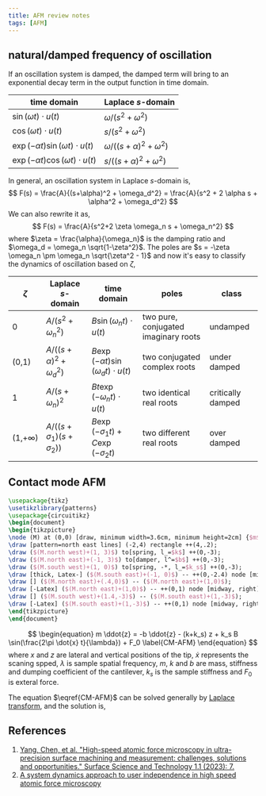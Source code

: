 ```yaml
---
title: AFM review notes
tags: [AFM]
---
```


## natural/damped frequency of oscillation ##

If an oscillation system is damped, the damped term will bring to an exponential decay term in the output function in time domain.

|time domain|Laplace $s$-domain|
|---|---|
|$\sin(\omega t) \cdot u(t)$|$\omega / (s^2 + \omega^2)$|
|$\cos(\omega t) \cdot u(t)$|$s / (s^2 + \omega^2)$|
|$\exp(-\alpha t) \sin(\omega t) \cdot u(t)$|$\omega / \big((s+\alpha)^2 + \omega^2\big)$|
|$\exp(-\alpha t) \cos(\omega t) \cdot u(t)$|$s / \big((s+\alpha)^2 + \omega^2\big)$|

In general, an oscillation system in Laplace $s$-domain is,
$$
F(s) = \frac{A}{(s+\alpha)^2 + \omega_d^2} = \frac{A}{s^2 + 2 \alpha s + \alpha^2 + \omega_d^2}
$$
We can also rewrite it as,
$$
F(s) = \frac{A}{s^2+2 \zeta \omega_n s + \omega_n^2}
$$
where $\zeta = \frac{\alpha}{\omega_n}$ is the damping ratio and $\omega_d = \omega_n \sqrt{1-\zeta^2}$. The poles are $s = -\zeta \omega_n \pm \omega_n \sqrt{\zeta^2 - 1}$ and now it's easy to classify the dynamics of oscillation based on $\zeta$,

|$\zeta$|Laplace $s$-domain|time domain|poles|class|
|---|---|---|---|---|
|0|$A / (s^2+\omega_n^2)$|$B \sin(\omega_n t) \cdot u(t)$|two pure, conjugated imaginary roots|undamped|
|(0,1)|$A / \big( (s+\alpha)^2 + \omega_d^2 \big)$|$B \exp(-\alpha t) \sin(\omega_d t) \cdot u(t)$|two conjugated complex roots|under damped|
|1|$A / (s+\omega_n)^2$|$B t \exp(-\omega_n t) \cdot u(t)$|two identical real roots|critically damped|
|(1,$+\infty$)|$A / \big( (s+\sigma_1)(s+\sigma_2) \big)$|$B\exp(-\sigma_1 t)+C\exp(-\sigma_2 t)$|two different real roots|over damped|

## Contact mode AFM ##

```tikz
\usepackage{tikz}
\usetikzlibrary{patterns}
\usepackage{circuitikz}
\begin{document}
\begin{tikzpicture}
\node (M) at (0,0) [draw, minimum width=3.6cm, minimum height=2cm] {$m$};
\draw [pattern=north east lines] (-2,4) rectangle ++(4,.2);
\draw ($(M.north west)+(1, 3)$) to[spring, l_=$k$] ++(0,-3);
\draw ($(M.north east)+(-1, 3)$) to[damper, l^=$b$] ++(0,-3);
\draw ($(M.south west)+(1, 0)$) to[spring, -*, l_=$k_s$] ++(0,-3);
\draw [thick, Latex-] ($(M.south east)+(-1, 0)$) -- ++(0,-2.4) node [midway, right] {$F_0$};
\draw [] ($(M.north east)+(.4,0)$) -- ($(M.north east)+(1,0)$);
\draw [-Latex] ($(M.north east)+(1,0)$) -- ++(0,1) node [midway, right] {$z$};
\draw [] ($(M.south west)+(1.4,-3)$) -- ($(M.south east)+(1,-3)$);
\draw [-Latex] ($(M.south east)+(1,-3)$) -- ++(0,1) node [midway, right] {$s(x)$};
\end{tikzpicture}
\end{document}
```

$$
\begin{equation}
m \ddot{z} = -b \ddot{z} - (k+k_s) z + k_s B \sin(\frac{2\pi \dot{x} t}{\lambda}) + F_0
\label{CM-AFM}
\end{equation}
$$
where $x$ and $z$ are lateral and vertical positions of the tip, $\dot{x}$ represents the scaning spped, $\lambda$ is sample spatial frequency, $m$, $k$ and $b$ are mass, stiffness and dumping coefficient of the cantilever, $k_s$ is the sample stiffness and $F_0$ is exteral force.

The equation $\eqref{CM-AFM}$ can be solved generally by [Laplace transform](https://psichen.github.io/2023/09/01/solving-differential-equations-by-transform/), and the solution is,

## References ##
1. [Yang, Chen, et al. "High-speed atomic force microscopy in ultra-precision surface machining and measurement: challenges, solutions and opportunities." Surface Science and Technology 1.1 (2023): 7.](https://link.springer.com/article/10.1007/s44251-023-00006-5)
2. [A system dynamics approach to user independence in high speed atomic force microscopy](https://dspace.mit.edu/handle/1721.1/61594)
